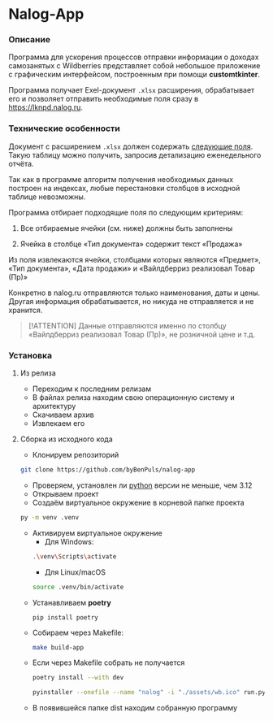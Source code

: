 # Nalog-App

### Описание
Программа для ускорения процессов отправки информации о доходах самозанятых с Wildberries представляет собой небольшое приложение с графическим интерфейсом, построенным при помощи **customtkinter**.


Программа получает Exel-документ `.xlsx` расширения, обрабатывает его и позволяет отправить необходимые поля сразу в https://lknpd.nalog.ru.

### Технические особенности

Документ с расширением `.xlsx` должен содержать [следующие поля](assets/example.csv). Такую таблицу можно получить, запросив детализацию еженедельного отчёта.

Так как в программе алгоритм получения необходимых данных построен на индексах, любые перестановки столбцов в исходной таблице невозможны.

Программа отбирает подходящие поля по следующим критериям:

1) Все отбираемые ячейки (см. ниже) должны быть заполнены

2) Ячейка в столбце «Тип документа» содержит текст «Продажа»

Из поля извлекаются ячейки, столбцами которых являются «Предмет», «Тип документа», «Дата продажи» и «Вайлдберриз реализовал Товар (Пр)»

Конкретно в nalog.ru отправляются только наименования, даты и цены. Другая информация обрабатывается, но никуда не отправляется и не хранится.

> [!ATTENTION]
> Данные отправляются именно по столбцу «Вайлдберриз реализовал Товар (Пр)», не розничной цене и т.д.


### Установка

1. Из релиза
    - Переходим к последним релизам
    - В файлах релиза находим свою операционную систему и архитектуру
    - Скачиваем архив
    - Извлекаем его

2. Сборка из исходного кода
    - Клонируем репозиторий
    ```bash
    git clone https://github.com/byBenPuls/nalog-app
    ```
    - Проверяем, установлен ли [python](https://www.python.org/downloads/) версии не меньше, чем 3.12 
    - Открываем проект
    - Создаём виртуальное окружение в корневой папке проекта
    ```bash
    py -m venv .venv
    ```
    - Активируем виртуальное окружение
        * Для Windows:
        ```bash
        .\venv\Scripts\activate
        ```
        * Для Linux/macOS
        ```bash
        source .venv/bin/activate
        ```
    - Устанавливаем **poetry**
        ```
        pip install poetry
        ```
    - Собираем через Makefile:
        ```bash
        make build-app
        ```
    - Если через Makefile собрать не получается
        ```bash
        poetry install --with dev
        ```
        ```bash
        pyinstaller --onefile --name "nalog" -i "./assets/wb.ico" run.py
        ```
    - В появившейся папке dist находим собранную программу